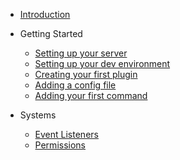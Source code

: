 - [Introduction](README.md)

- Getting Started

  - [Setting up your server](getting_started/setting_up_your_server.md)
  - [Setting up your dev environment](getting_started/setup.md)
  - [Creating your first plugin](getting_started/your_first_plugin.md)
  - [Adding a config file](getting_started/adding_a_configuration_file.md)
  - [Adding your first command](getting_started/adding_a_custom_command.md)

- Systems

  - [Event Listeners](systems/event_listeners.md)
  - [Permissions](systems/permissions.md)
